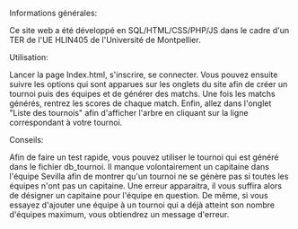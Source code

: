Informations générales:

Ce site web a été développé en SQL/HTML/CSS/PHP/JS dans le cadre d'un TER de l'UE HLIN405 de l'Université de Montpellier.

Utilisation:

Lancer la page Index.html, s'inscrire, se connecter.
Vous pouvez ensuite suivre les options qui sont apparues sur les onglets du site afin de créer un tournoi puis des équipes et de générer des matchs.
Une fois les matchs générés, rentrez les scores de chaque match.
Enfin, allez dans l'onglet "Liste des tournois" afin d'afficher l'arbre en cliquant sur la ligne correspondant à votre tournoi.

Conseils:

Afin de faire un test rapide, vous pouvez utiliser le tournoi qui est généré dans le fichier db_tournoi.
Il manque volontairement un capitaine dans l'équipe Sevilla afin de montrer qu'un tournoi ne se génère pas si toutes les équipes n'ont pas un capitaine.
Une erreur apparaitra, il vous suffira alors de désigner un capitaine pour l'équipe en question.
De même, si vous essayez d'ajouter une équipe à un tournoi qui a déjà atteint son nombre d'équipes maximum, vous obtiendrez un message d'erreur.
